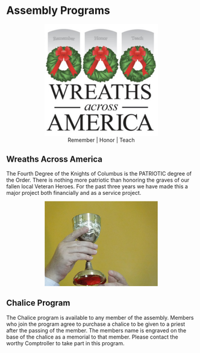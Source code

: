 # Assembly Programs

<p align="center"><img src="assets/img/waa.jpg" width="300"><br>Remember | Honor | Teach</p>

## Wreaths Across America

The Fourth Degree of the Knights of Columbus is the PATRIOTIC degree of the Order. 
There is nothing more patriotic than honoring the graves of our fallen local
Veteran Heroes. For the past three years we have made this a major project both 
financially and as a service project. 

<p align="center"><img src="assets/img/chalise2.jpg" width="300"></p>

## Chalice Program

The Chalice program is available to any member of the assembly. Members who join the
program agree to purchase a chalice to be given to a priest after the passing of the
member. The members name is engraved on the base of the chalice as a memorial to that
member. Please contact the worthy Comptroller to take part in this program.
